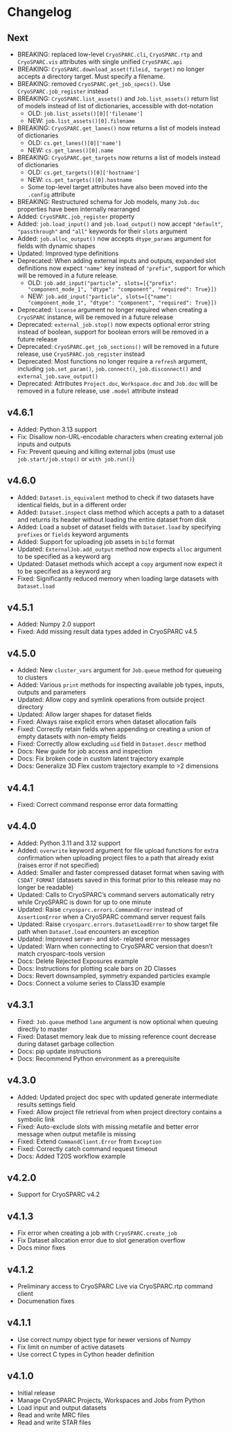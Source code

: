 # Changelog

## Next

- BREAKING: replaced low-level `CryoSPARC.cli`, `CryoSPARC.rtp` and `CryoSPARC.vis` attributes with single unified `CryoSPARC.api`
- BREAKING: `CryoSPARC.download_asset(fileid, target)` no longer accepts a directory target. Must specify a filename.
- BREAKING: removed `CryoSPARC.get_job_specs()`. Use `CryoSPARC.job_register` instead
- BREAKING: `CryoSPARC.list_assets()` and `Job.list_assets()` return list of models instead of list of dictionaries, accessible with dot-notation
  - OLD: `job.list_assets()[0]['filename']`
  - NEW: `job.list_assets()[0].filename`
- BREAKING: `CryoSPARC.get_lanes()` now returns a list of models instead of dictionaries
  - OLD: `cs.get_lanes()[0]['name']`
  - NEW: `cs.get_lanes()[0].name`
- BREAKING: `CryoSPARC.get_targets` now returns a list of models instead of dictionaries
  - OLD: `cs.get_targets()[0]['hostname']`
  - NEW: `cs.get_targets()[0].hostname`
  - Some top-level target attributes have also been moved into the `.config` attribute
- BREAKING: Restructured schema for Job models, many `Job.doc` properties have been internally rearranged
- Added: `CryoSPARC.job_register` property
- Added: `job.load_input()` and `job.load_output()` now accept `"default"`, `"passthrough"` and `"all"` keywords for their `slots` argument
- Added: `job.alloc_output()` now accepts `dtype_params` argument for fields with dynamic shapes
- Updated: Improved type definitions
- Deprecated: When adding external inputs and outputs, expanded slot definitions now expect `"name"` key instead of `"prefix"`, support for which will be removed in a future release.
  - OLD: `job.add_input("particle", slots=[{"prefix": "component_mode_1", "dtype": "component", "required": True}])`
  - NEW: `job.add_input("particle", slots=[{"name": "component_mode_1", "dtype": "component", "required": True}])`
- Deprecated: `license` argument no longer required when creating a `CryoSPARC`
  instance, will be removed in a future release
- Deprecated: `external_job.stop()` now expects optional error string instead of boolean, support for boolean errors will be removed in a future release
- Deprecated: `CryoSPARC.get_job_sections()` will be removed in a future release,
  use `CryoSPARC.job_register` instead
- Deprecated: Most functions no longer require a `refresh` argument, including
  `job.set_param()`, `job.connect()`, `job.disconnect()` and `external_job.save_output()`
- Deprecated: Attributes `Project.doc`, `Workspace.doc` and `Job.doc` will be removed in a future release, use `.model` attribute instead

## v4.6.1

- Added: Python 3.13 support
- Fix: Disallow non-URL-encodable characters when creating external job inputs and outputs
- Fix: Prevent queuing and killing external jobs (must use `job.start/job.stop()` or `with job.run()`)

## v4.6.0

- Added: `Dataset.is_equivalent` method to check if two datasets have identical fields, but in a different order
- Added: `Dataset.inspect` class method which accepts a path to a dataset and returns its header without loading the entire dataset from disk
- Added: Load a subset of dataset fields with `Dataset.load` by specifying `prefixes` or `fields` keyword arguments
- Added: Support for uploading job assets in `bild` format
- Updated: `ExternalJob.add_output` method now expects `alloc` argument to be specified as a keyword arg
- Updated: Dataset methods which accept a `copy` argument now expect it to be specified as a keyword arg
- Fixed: Significantly reduced memory when loading large datasets with `Dataset.load`

## v4.5.1

- Added: Numpy 2.0 support
- Fixed: Add missing result data types added in CryoSPARC v4.5

## v4.5.0

- Added: New `cluster_vars` argument for `Job.queue` method for queueing to clusters
- Added: Various `print` methods for inspecting available job types, inputs, outputs and parameters
- Updated: Allow copy and symlink operations from outside project directory
- Updated: Allow larger shapes for dataset fields
- Fixed: Always raise explicit errors when dataset allocation fails
- Fixed: Correctly retain fields when appending or creating a union of empty datasets with non-empty fields
- Fixed: Correctly allow excluding `uid` field in `Dataset.descr` method
- Docs: New guide for job access and inspection
- Docs: Fix broken code in custom latent trajectory example
- Docs: Generalize 3D Flex custom trajectory example to >2 dimensions

## v4.4.1

- Fixed: Correct command response error data formatting

## v4.4.0

- Added: Python 3.11 and 3.12 support
- Added: `overwrite` keyword argument for file upload functions for extra confirmation when uploading project files to a path that already exist (raises error if not specified)
- Added: Smaller and faster compressed dataset format when saving with `CSDAT_FORMAT` (datasets saved in this format prior to this release may no longer be readable)
- Updated: Calls to CryoSPARC’s command servers automatically retry while CryoSPARC is down for up to one minute
- Updated: Raise `cryosparc.errors.CommandError` instead of `AssertionError` when a CryoSPARC command server request fails
- Updated: Raise `cryosparc.errors.DatasetLoadError` to show target file path when `Dataset.load` encounters an exception
- Updated: Improved server- and slot- related error messages
- Updated: Warn when connecting to CryoSPARC version that doesn’t match cryosparc-tools version
- Docs: Delete Rejected Exposures example
- Docs: Instructions for plotting scale bars on 2D Classes
- Docs: Revert downsampled, symmetry expanded particles example
- Docs: Connect a volume series to Class3D example

## v4.3.1

- Fixed: `Job.queue` method `lane` argument is now optional when queuing directly to master
- Fixed: Dataset memory leak due to missing reference count decrease during dataset garbage collection
- Docs: pip update instructions
- Docs: Recommend Python environment as a prerequisite

## v4.3.0

- Added: Updated project doc spec with updated generate intermediate results settings field
- Fixed: Allow project file retrieval from when project directory contains a symbolic link
- Fixed: Auto-exclude slots with missing metafile and better error message when output metafile is missing
- Fixed: Extend `CommandClient.Error` from `Exception`
- Fixed: Correctly catch command request timeout
- Docs: Added T20S workflow example

## v4.2.0

- Support for CryoSPARC v4.2

## v4.1.3

- Fix error when creating a job with `CryoSPARC.create_job`
- Fix Dataset allocation error due to slot generation overflow
- Docs minor fixes

## v4.1.2

- Preliminary access to CryoSPARC Live via CryoSPARC.rtp command client
- Documenation fixes

## v4.1.1

- Use correct numpy object type for newer versions of Numpy
- Fix limit on number of active datasets
- Use correct C types in Cython header definition

## v4.1.0

- Initial release
- Manage CryoSPARC Projects, Workspaces and Jobs from Python
- Load input and output datasets
- Read and write MRC files
- Read and write STAR files
